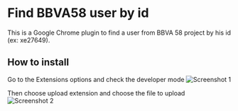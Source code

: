 Find BBVA58 user by id
======================

This is a Google Chrome plugin to find a user from BBVA 58 project by his id (ex: xe27649).

How to install
--------------

Go to the Extensions options and check the developer mode
![Screenshot 1](https://github.com/vitorleal/findUser/raw/master/img/Extensiones.png)



Then choose upload extension and choose the file to upload
![Screenshot 2](https://github.com/vitorleal/findUser/raw/master/img/Extensiones2.png)

